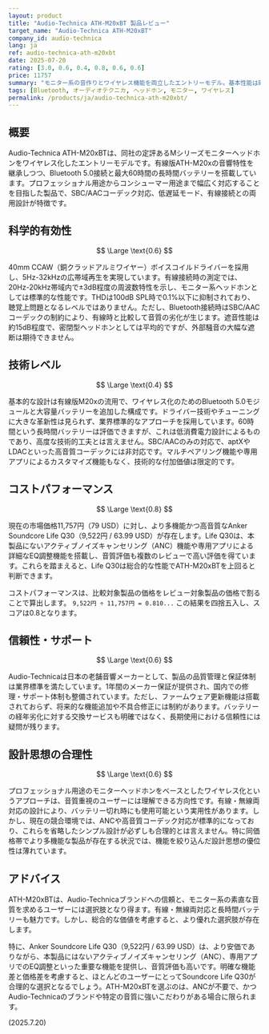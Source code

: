 ```yaml
---
layout: product
title: "Audio-Technica ATH-M20xBT 製品レビュー"
target_name: "Audio-Technica ATH-M20xBT"
company_id: audio-technica
lang: ja
ref: audio-technica-ath-m20xbt
date: 2025-07-20
rating: [3.0, 0.6, 0.4, 0.8, 0.6, 0.6]
price: 11757
summary: "モニター系の音作りとワイヤレス機能を両立したエントリーモデル。基本性能は確保されているが、ANC非搭載など機能面で見劣りし、コストパフォーマンスで競合に劣る。"
tags: [Bluetooth, オーディオテクニカ, ヘッドホン, モニター, ワイヤレス]
permalink: /products/ja/audio-technica-ath-m20xbt/
---
```

## 概要

Audio-Technica ATH-M20xBTは、同社の定評あるMシリーズモニターヘッドホンをワイヤレス化したエントリーモデルです。有線版ATH-M20xの音響特性を継承しつつ、Bluetooth 5.0接続と最大60時間の長時間バッテリーを搭載しています。プロフェッショナル用途からコンシューマー用途まで幅広く対応することを目指した製品で、SBC/AACコーデック対応、低遅延モード、有線接続との両用設計が特徴です。

## 科学的有効性

$$ \Large \text{0.6} $$

40mm CCAW（銅クラッドアルミワイヤー）ボイスコイルドライバーを採用し、5Hz-32kHzの広帯域再生を実現しています。有線接続時の測定では、20Hz-20kHz帯域内で±3dB程度の周波数特性を示し、モニター系ヘッドホンとしては標準的な性能です。THDは100dB SPL時で0.1%以下に抑制されており、聴覚上問題となるレベルではありません。ただし、Bluetooth接続時はSBC/AACコーデックの制約により、有線時と比較して音質の劣化が生じます。遮音性能は約15dB程度で、密閉型ヘッドホンとしては平均的ですが、外部騒音の大幅な遮断は期待できません。

## 技術レベル

$$ \Large \text{0.4} $$

基本的な設計は有線版M20xの流用で、ワイヤレス化のためのBluetooth 5.0モジュールと大容量バッテリーを追加した構成です。ドライバー技術やチューニングに大きな革新性は見られず、業界標準的なアプローチを採用しています。60時間という長時間バッテリーは評価できますが、これは低消費電力設計によるものであり、高度な技術的工夫とは言えません。SBC/AACのみの対応で、aptXやLDACといった高音質コーデックには非対応です。マルチペアリング機能や専用アプリによるカスタマイズ機能もなく、技術的な付加価値は限定的です。

## コストパフォーマンス

$$ \Large \text{0.8} $$

現在の市場価格11,757円（79 USD）に対し、より多機能かつ高音質なAnker Soundcore Life Q30（9,522円 / 63.99 USD）が存在します。Life Q30は、本製品にないアクティブノイズキャンセリング（ANC）機能や専用アプリによる詳細なEQ調整機能を搭載し、音質評価も複数のレビューで高い評価を得ています。これらを踏まえると、Life Q30は総合的な性能でATH-M20xBTを上回ると判断できます。

コストパフォーマンスは、比較対象製品の価格をレビュー対象製品の価格で割ることで算出します。
`9,522円 ÷ 11,757円 = 0.810...`
この結果を四捨五入し、スコアは0.8となります。

## 信頼性・サポート

$$ \Large \text{0.6} $$

Audio-Technicaは日本の老舗音響メーカーとして、製品の品質管理と保証体制は業界標準を満たしています。1年間のメーカー保証が提供され、国内での修理・サポート体制も整備されています。ただし、ファームウェア更新機能は搭載されておらず、将来的な機能追加や不具合修正には制約があります。バッテリーの経年劣化に対する交換サービスも明確ではなく、長期使用における信頼性には疑問が残ります。

## 設計思想の合理性

$$ \Large \text{0.6} $$

プロフェッショナル用途のモニターヘッドホンをベースとしたワイヤレス化というアプローチは、音質重視のユーザーには理解できる方向性です。有線・無線両対応の設計により、バッテリー切れ時にも使用可能という実用性があります。しかし、現在の競合環境では、ANCや高音質コーデック対応が標準的になっており、これらを省略したシンプル設計が必ずしも合理的とは言えません。特に同価格帯でより多機能な製品が存在する状況では、機能を絞り込んだ設計思想の優位性は薄れています。

## アドバイス

ATH-M20xBTは、Audio-Technicaブランドへの信頼と、モニター系の素直な音質を求めるユーザーには選択肢となり得ます。有線・無線両対応と長時間バッテリーも魅力です。しかし、総合的な価値を考慮すると、より優れた選択肢が存在します。

特に、Anker Soundcore Life Q30（9,522円 / 63.99 USD）は、より安価でありながら、本製品にはないアクティブノイズキャンセリング（ANC）、専用アプリでのEQ調整といった重要な機能を提供し、音質評価も高いです。明確な機能差と価格差を考慮すると、ほとんどのユーザーにとってSoundcore Life Q30が合理的な選択となるでしょう。ATH-M20xBTを選ぶのは、ANCが不要で、かつAudio-Technicaのブランドや特定の音質に強いこだわりがある場合に限られます。

(2025.7.20)